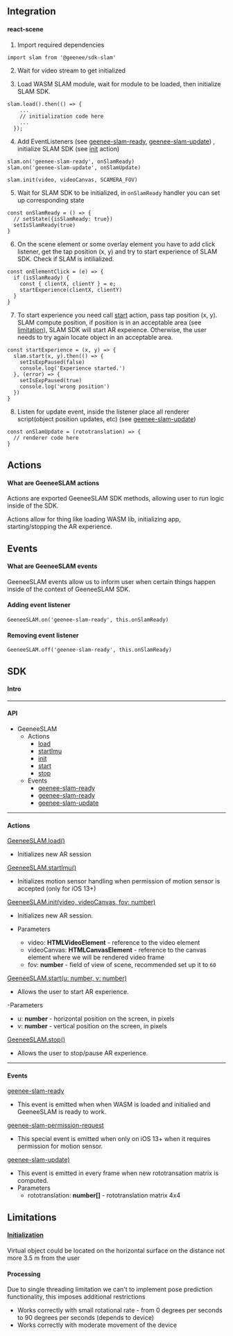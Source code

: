 ## Integration

#### react-scene

1. Import required dependencies

`import slam from '@geenee/sdk-slam'`

2. Wait for video stream to get initialized

3. Load WASM SLAM module, wait for module to be loaded, then initialize SLAM SDK.

```
slam.load().then(() => {
    ...
    // initialization code here
    ...
  });
```

4. Add EventListeners (see [geenee-slam-ready](#geenee-slam-ready), [geenee-slam-update](#geenee-slam-update)) , initialize SLAM SDK (see [init](#init) action)

```
slam.on('geenee-slam-ready', onSlamReady)
slam.on('geenee-slam-update', onSlamUpdate)

slam.init(video, videoCanvas, SCAMERA_FOV)
```

5. Wait for SLAM SDK to be initialized, in `onSlamReady` handler you can set up corresponding state

```
const onSlamReady = () => {
  // setState({isSlamReady: true})
  setIsSlamReady(true)
}
```

6. On the scene element or some overlay element you have to add click listener, get the tap position (x, y) and try to start experience of SLAM SDK. Check if SLAM is intilialized.

```
const onElementClick = (e) => {
  if (isSlamReady) {
    const { clientX, clientY } = e;
    startExperience(clientX, clientY)
  }
}
```

7. To start experience you need call [start](#start) action, pass tap position (x, y). SLAM compute position, if position is in an acceptable area (see [limitation](#limitation-initialization)), SLAM SDK will start AR expeience. Otherwise, the user needs to try again locate object in an acceptable area.

```
const startExperience = (x, y) => {
  slam.start(x, y).then(() => {
    setIsExpPaused(false)
    console.log('Experience started.')
  }, (error) => {
    setIsExpPaused(true)
    console.log('wrong position')
  })
}
```

8. Listen for update event, inside the listener place all renderer script(object position updates, etc) (see [geenee-slam-update](#geenee-slam-update))

```
const onSlamUpdate = (rototranslation) => {
  // renderer code here
}
```

## Actions

#### What are GeeneeSLAM actions

Actions are exported GeeneeSLAM SDK methods, allowing user to run logic inside of the SDK.

Actions allow for thing like loading WASM lib, initializing app, starting/stopping the AR experience.

## Events

#### What are GeeneeSLAM events

GeeneeSLAM events allow us to inform user when certain things happen inside of the context of GeeneeSLAM SDK.

#### Adding event listener

`GeeneeSLAM.on('geenee-slam-ready', this.onSlamReady)`

#### Removing event listener

`GeeneeSLAM.off('geenee-slam-ready', this.onSlamReady)`

## SDK

#### Intro

--------------------------------------------------------------------------------

#### API

- GeeneeSLAM
  - Actions
    - [load](#load)
    - [startImu](#startImu)
    - [init](#init)
    - [start](#start)
    - [stop](#stop)
  - Events
    - [geenee-slam-ready](#geenee-slam-ready)
    - [geenee-slam-ready](#geenee-slam-permission-request)
    - [geenee-slam-update](#geenee-slam-update)

--------------------------------------------------------------------------------

#### Actions

[GeeneeSLAM.load()](#load)

- Initializes new AR session

[GeeneeSLAM.startImu()](#startImu)

- Initializes motion sensor handling when permission of motion sensor is accepted (only for iOS 13+)

[GeeneeSLAM.init(video, videoCanvas, fov: number)](#init)

- Initializes new AR session.

- Parameters
  - video: **HTMLVideoElement** - reference to the video element
  - videoCanvas: **HTMLCanvasElement** - reference to the canvas element where we will be rendered video frame
  - fov: **number** - field of view of scene, recommended set up it to `60`

[GeeneeSLAM.start(u: number, v: number)](#start)

- Allows the user to start AR experience.

-Parameters
  - u: **number** - horizontal position on the screen, in pixels
  - v: **number** - vertical position on the screen, in pixels

[GeeneeSLAM.stop()](#stop)

- Allows the user to stop/pause AR experience.

--------------------------------------------------------------------------------

#### Events

[geenee-slam-ready](#geenee-slam-ready)

- This event is emitted when when WASM is loaded and initialied and GeeneeSLAM is ready to work.

[geenee-slam-permission-request](#geenee-slam-permission-request)

- This special event is emitted when only on iOS 13+ when it requires permission for motion sensor.

[geenee-slam-update)](#geenee-slam-update)

- This event is emitted in every frame when new rototransation matrix is computed.
- Parameters
  - rototranslation: **number[]** - rototranslation matrix 4x4

## Limitations

#### [Initialization](#limitation-initialization)

Virtual object could be located on the horizontal surface on the distance not more 3.5 m from the user

#### Processing

Due to single threading limitation we can't  to implement pose prediction functionality, this imposes additional restrictions
- Works correctly with small rotational rate - from 0 degrees per seconds to 90 degrees per seconds (depends to device)
- Works correctly with moderate movement of the device
